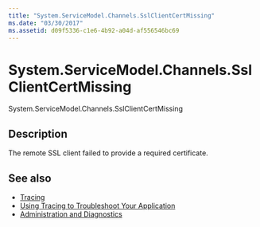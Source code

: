 ```yaml
---
title: "System.ServiceModel.Channels.SslClientCertMissing"
ms.date: "03/30/2017"
ms.assetid: d09f5336-c1e6-4b92-a04d-af556546bc69
---
```

# System.ServiceModel.Channels.SslClientCertMissing
System.ServiceModel.Channels.SslClientCertMissing  
  
## Description  
 The remote SSL client failed to provide a required certificate.  
  
## See also
- [Tracing](../../../../../docs/framework/wcf/diagnostics/tracing/index.md)
- [Using Tracing to Troubleshoot Your Application](../../../../../docs/framework/wcf/diagnostics/tracing/using-tracing-to-troubleshoot-your-application.md)
- [Administration and Diagnostics](../../../../../docs/framework/wcf/diagnostics/index.md)
